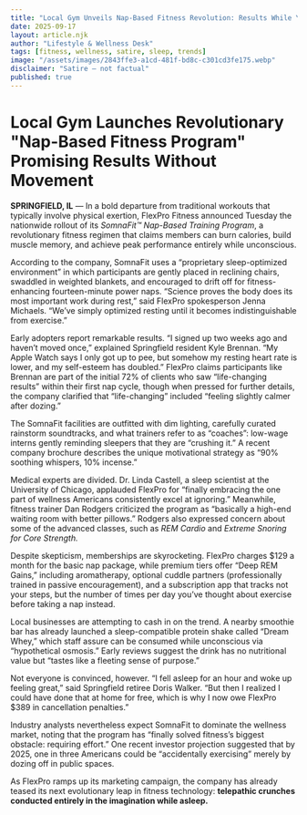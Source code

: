 ```yaml
---
title: "Local Gym Unveils Nap-Based Fitness Revolution: Results While You Snooze"
date: 2025-09-17
layout: article.njk
author: "Lifestyle & Wellness Desk"
tags: [fitness, wellness, satire, sleep, trends]
image: "/assets/images/2843ffe3-a1cd-481f-bd8c-c301cd3fe175.webp"
disclaimer: "Satire — not factual"
published: true
---
```


# Local Gym Launches Revolutionary "Nap-Based Fitness Program" Promising Results Without Movement  

**SPRINGFIELD, IL** — In a bold departure from traditional workouts that typically involve physical exertion, FlexPro Fitness announced Tuesday the nationwide rollout of its *SomnaFit™ Nap-Based Training Program*, a revolutionary fitness regimen that claims members can burn calories, build muscle memory, and achieve peak performance entirely while unconscious.  

According to the company, SomnaFit uses a “proprietary sleep-optimized environment” in which participants are gently placed in reclining chairs, swaddled in weighted blankets, and encouraged to drift off for fitness-enhancing fourteen-minute power naps. “Science proves the body does its most important work during rest,” said FlexPro spokesperson Jenna Michaels. “We’ve simply optimized resting until it becomes indistinguishable from exercise.”  

Early adopters report remarkable results. “I signed up two weeks ago and haven’t moved once,” explained Springfield resident Kyle Brennan. “My Apple Watch says I only got up to pee, but somehow my resting heart rate is lower, and my self-esteem has doubled.” FlexPro claims participants like Brennan are part of the initial 72% of clients who saw “life-changing results” within their first nap cycle, though when pressed for further details, the company clarified that “life-changing” included “feeling slightly calmer after dozing.”  

The SomnaFit facilities are outfitted with dim lighting, carefully curated rainstorm soundtracks, and what trainers refer to as “coaches”: low-wage interns gently reminding sleepers that they are “crushing it.” A recent company brochure describes the unique motivational strategy as “90% soothing whispers, 10% incense.”  

Medical experts are divided. Dr. Linda Castell, a sleep scientist at the University of Chicago, applauded FlexPro for “finally embracing the one part of wellness Americans consistently excel at ignoring.” Meanwhile, fitness trainer Dan Rodgers criticized the program as “basically a high-end waiting room with better pillows.” Rodgers also expressed concern about some of the advanced classes, such as *REM Cardio* and *Extreme Snoring for Core Strength.*  

Despite skepticism, memberships are skyrocketing. FlexPro charges $129 a month for the basic nap package, while premium tiers offer “Deep REM Gains,” including aromatherapy, optional cuddle partners (professionally trained in passive encouragement), and a subscription app that tracks not your steps, but the number of times per day you’ve thought about exercise before taking a nap instead.  

Local businesses are attempting to cash in on the trend. A nearby smoothie bar has already launched a sleep-compatible protein shake called “Dream Whey,” which staff assure can be consumed while unconscious via “hypothetical osmosis.” Early reviews suggest the drink has no nutritional value but “tastes like a fleeting sense of purpose.”  

Not everyone is convinced, however. “I fell asleep for an hour and woke up feeling great,” said Springfield retiree Doris Walker. “But then I realized I could have done that at home for free, which is why I now owe FlexPro $389 in cancellation penalties.”  

Industry analysts nevertheless expect SomnaFit to dominate the wellness market, noting that the program has “finally solved fitness’s biggest obstacle: requiring effort.” One recent investor projection suggested that by 2025, one in three Americans could be “accidentally exercising” merely by dozing off in public spaces.  

As FlexPro ramps up its marketing campaign, the company has already teased its next evolutionary leap in fitness technology: **telepathic crunches conducted entirely in the imagination while asleep.**  
